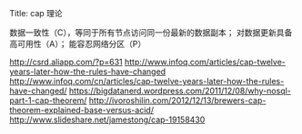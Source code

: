 Title: cap 理论

数据一致性（C），等同于所有节点访问同一份最新的数据副本；
对数据更新具备高可用性（A）；
能容忍网络分区（P）

http://csrd.aliapp.com/?p=631
http://www.infoq.com/articles/cap-twelve-years-later-how-the-rules-have-changed
http://www.infoq.com/cn/articles/cap-twelve-years-later-how-the-rules-have-changed/
https://bigdatanerd.wordpress.com/2011/12/08/why-nosql-part-1-cap-theorem/
http://ivoroshilin.com/2012/12/13/brewers-cap-theorem-explained-base-versus-acid/
http://www.slideshare.net/jamestong/cap-19158430
